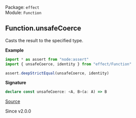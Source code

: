 Package: `effect`<br />
Module: `Function`<br />

## Function.unsafeCoerce

Casts the result to the specified type.

**Example**

```ts
import * as assert from "node:assert"
import { unsafeCoerce, identity } from "effect/Function"

assert.deepStrictEqual(unsafeCoerce, identity)
```

**Signature**

```ts
declare const unsafeCoerce: <A, B>(a: A) => B
```

[Source](https://github.com/Effect-TS/effect/tree/main/packages/effect/src/Function.ts#L271)

Since v2.0.0